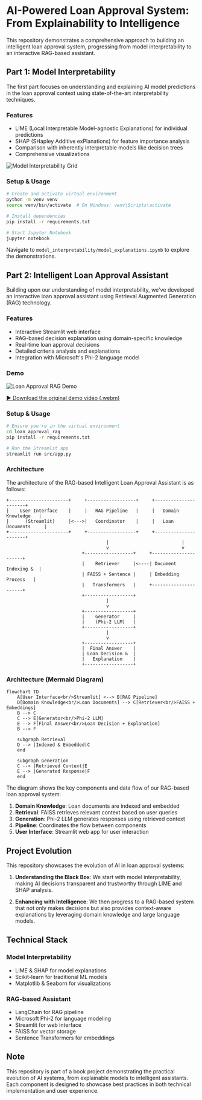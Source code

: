 # AI-Powered Loan Approval System: From Explainability to Intelligence

This repository demonstrates a comprehensive approach to building an intelligent loan approval system, progressing from model interpretability to an interactive RAG-based assistant.

## Part 1: Model Interpretability

The first part focuses on understanding and explaining AI model predictions in the loan approval context using state-of-the-art interpretability techniques.

### Features
- LIME (Local Interpretable Model-agnostic Explanations) for individual predictions
- SHAP (SHapley Additive exPlanations) for feature importance analysis
- Comparison with inherently interpretable models like decision trees
- Comprehensive visualizations

![Model Interpretability Grid](model_interpretability/model_interpretability_grid.png)

### Setup & Usage
```bash
# Create and activate virtual environment
python -m venv venv
source venv/bin/activate  # On Windows: venv\Scripts\activate

# Install dependencies
pip install -r requirements.txt

# Start Jupyter Notebook
jupyter notebook
```

Navigate to `model_interpretability/model_explanations.ipynb` to explore the demonstrations.

## Part 2: Intelligent Loan Approval Assistant

Building upon our understanding of model interpretability, we've developed an interactive loan approval assistant using Retrieval Augmented Generation (RAG) technology.

### Features
- Interactive Streamlit web interface
- RAG-based decision explanation using domain-specific knowledge
- Real-time loan approval decisions
- Detailed criteria analysis and explanations
- Integration with Microsoft's Phi-2 language model

### Demo
![Loan Approval RAG Demo](loan_approval_rag/streamlit-app.gif)

[▶️ Download the original demo video (.webm)](loan_approval_rag/streamlit-app.webm)

### Setup & Usage
```bash
# Ensure you're in the virtual environment
cd loan_approval_rag
pip install -r requirements.txt

# Run the Streamlit app
streamlit run src/app.py
```

### Architecture

The architecture of the RAG-based Intelligent Loan Approval Assistant is as follows:

```
+----------------------+     +------------------+     +----------------------+
|    User Interface    |     |   RAG Pipeline   |     |   Domain Knowledge   |
|      (Streamlit)     |<--->|   Coordinator    |     |   Loan Documents     |
+----------------------+     +------------------+     +----------------------+
                                     |                           |
                                     v                           v
                            +------------------+     +----------------------+
                            |    Retriever     |<----| Document Indexing &  |
                            | FAISS + Sentence |     | Embedding Process   |
                            |   Transformers   |     +----------------------+
                            +------------------+
                                     |
                                     v
                            +------------------+
                            |    Generator     |
                            |    (Phi-2 LLM)   |
                            +------------------+
                                     |
                                     v
                            +------------------+
                            |  Final Answer    |
                            | Loan Decision &  |
                            |   Explanation    |
                            +------------------+
```

### Architecture (Mermaid Diagram)

```mermaid
flowchart TD
    A[User Interface<br/>Streamlit] <--> B[RAG Pipeline]
    D[Domain Knowledge<br/>Loan Documents] --> C[Retriever<br/>FAISS + Embeddings]
    B --> C
    C --> E[Generator<br/>Phi-2 LLM]
    E --> F[Final Answer<br/>Loan Decision + Explanation]
    B --> F
    
    subgraph Retrieval
    D --> |Indexed & Embedded|C
    end
    
    subgraph Generation
    C --> |Retrieved Context|E
    E --> |Generated Response|F
    end
```

The diagram shows the key components and data flow of our RAG-based loan approval system:
1. **Domain Knowledge**: Loan documents are indexed and embedded
2. **Retrieval**: FAISS retrieves relevant context based on user queries
3. **Generation**: Phi-2 LLM generates responses using retrieved context
4. **Pipeline**: Coordinates the flow between components
5. **User Interface**: Streamlit web app for user interaction

## Project Evolution

This repository showcases the evolution of AI in loan approval systems:

1. **Understanding the Black Box**: We start with model interpretability, making AI decisions transparent and trustworthy through LIME and SHAP analysis.

2. **Enhancing with Intelligence**: We then progress to a RAG-based system that not only makes decisions but also provides context-aware explanations by leveraging domain knowledge and large language models.

## Technical Stack

### Model Interpretability
- LIME & SHAP for model explanations
- Scikit-learn for traditional ML models
- Matplotlib & Seaborn for visualizations

### RAG-based Assistant
- LangChain for RAG pipeline
- Microsoft Phi-2 for language modeling
- Streamlit for web interface
- FAISS for vector storage
- Sentence Transformers for embeddings

## Note

This repository is part of a book project demonstrating the practical evolution of AI systems, from explainable models to intelligent assistants. Each component is designed to showcase best practices in both technical implementation and user experience.